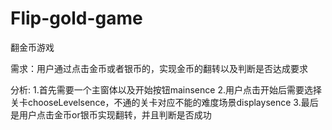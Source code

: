 # Flip-gold-game
翻金币游戏

需求：用户通过点击金币或者银币的，实现金币的翻转以及判断是否达成要求

分析:
    1.首先需要一个主窗体以及开始按钮mainsence
    2.用户点击开始后需要选择关卡chooseLevelsence，不通的关卡对应不能的难度场景displaysence
    3.最后是用户点击金币or银币实现翻转，并且判断是否成功
